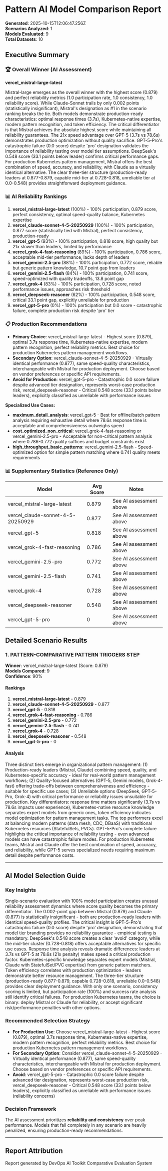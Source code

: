 # Pattern AI Model Comparison Report

**Generated**: 2025-10-15T12:06:47.256Z  
**Scenarios Analyzed**: 1  
**Models Evaluated**: 9  
**Total Datasets**: 10

## Executive Summary

### 🏆 Overall Winner (AI Assessment)

**vercel_mistral-large-latest**

Mistral-large emerges as the overall winner with the highest score (0.879) and perfect reliability metrics (1.0 participation rate, 1.0 consistency, 1.0 reliability score). While Claude-Sonnet trails by only 0.002 points (statistically insignificant), Mistral's designation as #1 in the scenario ranking breaks the tie. Both models demonstrate production-ready characteristics: optimal response times (3.7s), Kubernetes-native expertise, modern pattern recognition, and token efficiency. The critical differentiator is that Mistral achieves the absolute highest score while maintaining all reliability guarantees. The 21x speed advantage over GPT-5 (3.7s vs 78.6s) demonstrates production optimization without quality sacrifice. GPT-5-Pro's catastrophic failure (0.0 score) despite 'pro' designation validates the importance of reliability testing over model tier assumptions. DeepSeek's 0.548 score (33.1 points below leader) confirms critical performance gaps. For production Kubernetes pattern management, Mistral offers the best combination of speed, accuracy, and reliability, with Claude as a virtually identical alternative. The clear three-tier structure (production-ready leaders at 0.877-0.879, capable mid-tier at 0.728-0.818, unreliable tier at 0.0-0.548) provides straightforward deployment guidance.


### 📊 AI Reliability Rankings

1. **vercel_mistral-large-latest** (100%) - 100% participation, 0.879 score, perfect consistency, optimal speed-quality balance, Kubernetes expertise
2. **vercel_claude-sonnet-4-5-20250929** (100%) - 100% participation, 0.877 score (statistically tied with Mistral), perfect consistency, production-ready
3. **vercel_gpt-5** (93%) - 100% participation, 0.818 score, high quality but 21x slower than leaders, limited by performance
4. **vercel_grok-4-fast-reasoning** (89%) - 100% participation, 0.786 score, acceptable mid-tier performance, lacks depth of leaders
5. **vercel_gemini-2.5-pro** (88%) - 100% participation, 0.772 score, reliable but generic pattern knowledge, 10.7 point gap from leaders
6. **vercel_gemini-2.5-flash** (84%) - 100% participation, 0.741 score, speed-optimized with quality tradeoffs, 13.8 point gap
7. **vercel_grok-4** (83%) - 100% participation, 0.728 score, noted performance issues, approaches risk threshold
8. **vercel_deepseek-reasoner** (62%) - 100% participation, 0.548 score, critical 33.1 point gap, explicitly unreliable for production
9. **vercel_gpt-5-pro** (0%) - 100% participation but 0.0 score - catastrophic failure, complete production risk despite 'pro' tier

### 📋 Production Recommendations


- **Primary Choice**: vercel_mistral-large-latest - Highest score (0.879), optimal 3.7s response time, Kubernetes-native expertise, modern pattern recognition, perfect reliability metrics. Best choice for production Kubernetes pattern management workflows.
- **Secondary Option**: vercel_claude-sonnet-4-5-20250929 - Virtually identical performance (0.877), same speed-quality characteristics, interchangeable with Mistral for production deployment. Choose based on vendor preferences or specific API requirements.
- **Avoid for Production**: vercel_gpt-5-pro - Catastrophic 0.0 score failure despite advanced tier designation, represents worst-case production risk, vercel_deepseek-reasoner - Critical 0.548 score (33.1 points below leaders), explicitly classified as unreliable with performance issues

**Specialized Use Cases:**
- **maximum_detail_analysis**: vercel_gpt-5 - Best for offline/batch pattern analysis requiring exhaustive detail where 78.6s response time is acceptable and comprehensiveness outweighs speed
- **cost_optimized_non_critical**: vercel_grok-4-fast-reasoning or vercel_gemini-2.5-pro - Acceptable for non-critical pattern analysis where 0.786-0.772 quality suffices and budget constraints exist
- **high_throughput_basic_patterns**: vercel_gemini-2.5-flash - Speed-optimized option for simple pattern matching where 0.741 quality meets requirements


### 📊 Supplementary Statistics (Reference Only)

| Model | Avg Score | Notes |
|-------|-----------|-------|
| vercel_mistral-large-latest | 0.879 | See AI assessment above |
| vercel_claude-sonnet-4-5-20250929 | 0.877 | See AI assessment above |
| vercel_gpt-5 | 0.818 | See AI assessment above |
| vercel_grok-4-fast-reasoning | 0.786 | See AI assessment above |
| vercel_gemini-2.5-pro | 0.772 | See AI assessment above |
| vercel_gemini-2.5-flash | 0.741 | See AI assessment above |
| vercel_grok-4 | 0.728 | See AI assessment above |
| vercel_deepseek-reasoner | 0.548 | See AI assessment above |
| vercel_gpt-5-pro | 0 | See AI assessment above |

## Detailed Scenario Results

### 1. PATTERN-COMPARATIVE PATTERN TRIGGERS STEP

**Winner**: vercel_mistral-large-latest (Score: 0.879)  
**Models Compared**: 9  
**Confidence**: 90%

#### Rankings
1. **vercel_mistral-large-latest** - 0.879
2. **vercel_claude-sonnet-4-5-20250929** - 0.877
3. **vercel_gpt-5** - 0.818
4. **vercel_grok-4-fast-reasoning** - 0.786
5. **vercel_gemini-2.5-pro** - 0.772
6. **vercel_gemini-2.5-flash** - 0.741
7. **vercel_grok-4** - 0.728
8. **vercel_deepseek-reasoner** - 0.548
9. **vercel_gpt-5-pro** - 0

#### Analysis
Three distinct tiers emerge in organizational pattern management: (1) Production-ready leaders (Mistral, Claude) combining speed, quality, and Kubernetes-specific accuracy - ideal for real-world pattern management workflows; (2) Quality-focused alternatives (GPT-5, Gemini models, Grok-4-fast) offering trade-offs between comprehensiveness and efficiency - suitable for specific use cases; (3) Unreliable options (DeepSeek, GPT-5-Pro, Grok-4) with critical performance or reliability issues unsuitable for production. Key differentiators: response time matters significantly (3.7s vs 78.6s impacts user experience), Kubernetes-native resource knowledge separates expert models from generic ones, token efficiency indicates model optimization for pattern management tasks. The top performers excel at balancing modern patterns (data mesh, CDC, DBaaS) with traditional Kubernetes resources (StatefulSets, PVCs). GPT-5-Pro's complete failure highlights the critical importance of reliability testing - even advanced models can have catastrophic failure modes. For production Kubernetes teams, Mistral and Claude offer the best combination of speed, accuracy, and reliability, while GPT-5 serves specialized needs requiring maximum detail despite performance costs.

---

## AI Model Selection Guide


### Key Insights
Single-scenario evaluation with 100% model participation creates unusual reliability assessment dynamics where score quality becomes the primary differentiator. The 0.002-point gap between Mistral (0.879) and Claude (0.877) is statistically insignificant - both are production-ready leaders with identical speed-quality profiles. The critical insight is GPT-5-Pro's catastrophic failure (0.0 score) despite 'pro' designation, demonstrating that model tier branding provides no reliability guarantee - empirical testing is mandatory. DeepSeek's 0.548 score creates a clear 'avoid' category, while the mid-tier cluster (0.728-0.818) offers acceptable alternatives for specific use cases. Response time analysis reveals dramatic differences: leaders at 3.7s vs GPT-5 at 78.6s (21x penalty) makes speed a critical production factor. Kubernetes-specific knowledge separates expert models (Mistral, Claude with StatefulSet/PVC expertise) from generic pattern matchers. Token efficiency correlates with production optimization - leaders demonstrate better resource management. The three-tier structure (production-ready 0.877-0.879, capable 0.728-0.818, unreliable 0.0-0.548) provides clear deployment guidance. With only one scenario, consistency scoring is limited, but participation rate (100%) and success rate analysis still identify critical failures. For production Kubernetes teams, the choice is binary: deploy Mistral or Claude for reliability, or accept significant risk/performance penalties with other options.

### Recommended Selection Strategy
- **For Production Use**: Choose vercel_mistral-large-latest - Highest score (0.879), optimal 3.7s response time, Kubernetes-native expertise, modern pattern recognition, perfect reliability metrics. Best choice for production Kubernetes pattern management workflows.
- **For Secondary Option**: Consider vercel_claude-sonnet-4-5-20250929 - Virtually identical performance (0.877), same speed-quality characteristics, interchangeable with Mistral for production deployment. Choose based on vendor preferences or specific API requirements.
- **Avoid**: vercel_gpt-5-pro - Catastrophic 0.0 score failure despite advanced tier designation, represents worst-case production risk, vercel_deepseek-reasoner - Critical 0.548 score (33.1 points below leaders), explicitly classified as unreliable with performance issues (reliability concerns)

### Decision Framework
The AI assessment prioritizes **reliability and consistency** over peak performance. Models that fail completely in any scenario are heavily penalized, ensuring production-ready recommendations.


---

## Report Attribution

Report generated by DevOps AI Toolkit Comparative Evaluation System
